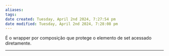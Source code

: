 ```yaml
---
aliases: 
tags: 
date created: Tuesday, April 2nd 2024, 7:27:54 pm
date modified: Tuesday, April 2nd 2024, 7:28:08 pm
---
```

É o wrapper por composição que protege o elemento de set acessado diretamente.



---